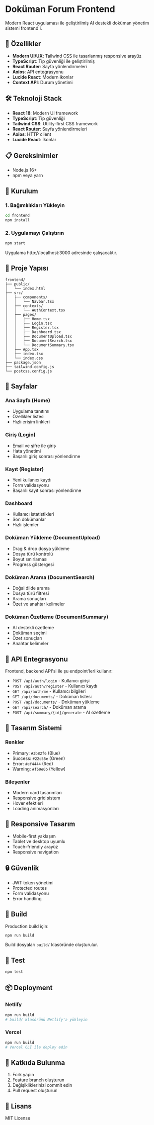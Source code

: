 # Doküman Forum Frontend

Modern React uygulaması ile geliştirilmiş AI destekli doküman yönetim sistemi frontend'i.

## 🚀 Özellikler

- **Modern UI/UX**: Tailwind CSS ile tasarlanmış responsive arayüz
- **TypeScript**: Tip güvenliği ile geliştirilmiş
- **React Router**: Sayfa yönlendirmeleri
- **Axios**: API entegrasyonu
- **Lucide React**: Modern ikonlar
- **Context API**: Durum yönetimi

## 🛠️ Teknoloji Stack

- **React 18**: Modern UI framework
- **TypeScript**: Tip güvenliği
- **Tailwind CSS**: Utility-first CSS framework
- **React Router**: Sayfa yönlendirmeleri
- **Axios**: HTTP client
- **Lucide React**: İkonlar

## 📋 Gereksinimler

- Node.js 16+
- npm veya yarn

## 🚀 Kurulum

### 1. Bağımlılıkları Yükleyin
```bash
cd frontend
npm install
```

### 2. Uygulamayı Çalıştırın
```bash
npm start
```

Uygulama http://localhost:3000 adresinde çalışacaktır.

## 📁 Proje Yapısı

```
frontend/
├── public/
│   └── index.html
├── src/
│   ├── components/
│   │   └── Navbar.tsx
│   ├── contexts/
│   │   └── AuthContext.tsx
│   ├── pages/
│   │   ├── Home.tsx
│   │   ├── Login.tsx
│   │   ├── Register.tsx
│   │   ├── Dashboard.tsx
│   │   ├── DocumentUpload.tsx
│   │   ├── DocumentSearch.tsx
│   │   └── DocumentSummary.tsx
│   ├── App.tsx
│   ├── index.tsx
│   └── index.css
├── package.json
├── tailwind.config.js
└── postcss.config.js
```

## 🎨 Sayfalar

### Ana Sayfa (Home)
- Uygulama tanıtımı
- Özellikler listesi
- Hızlı erişim linkleri

### Giriş (Login)
- Email ve şifre ile giriş
- Hata yönetimi
- Başarılı giriş sonrası yönlendirme

### Kayıt (Register)
- Yeni kullanıcı kaydı
- Form validasyonu
- Başarılı kayıt sonrası yönlendirme

### Dashboard
- Kullanıcı istatistikleri
- Son dokümanlar
- Hızlı işlemler

### Doküman Yükleme (DocumentUpload)
- Drag & drop dosya yükleme
- Dosya türü kontrolü
- Boyut sınırlaması
- Progress göstergesi

### Doküman Arama (DocumentSearch)
- Doğal dilde arama
- Dosya türü filtresi
- Arama sonuçları
- Özet ve anahtar kelimeler

### Doküman Özetleme (DocumentSummary)
- AI destekli özetleme
- Doküman seçimi
- Özet sonuçları
- Anahtar kelimeler

## 🔧 API Entegrasyonu

Frontend, backend API'si ile şu endpoint'leri kullanır:

- `POST /api/auth/login` - Kullanıcı girişi
- `POST /api/auth/register` - Kullanıcı kaydı
- `GET /api/auth/me` - Kullanıcı bilgileri
- `GET /api/documents/` - Doküman listesi
- `POST /api/documents/` - Doküman yükleme
- `GET /api/search/` - Doküman arama
- `POST /api/summary/{id}/generate` - AI özetleme

## 🎨 Tasarım Sistemi

### Renkler
- Primary: `#3b82f6` (Blue)
- Success: `#22c55e` (Green)
- Error: `#ef4444` (Red)
- Warning: `#f59e0b` (Yellow)

### Bileşenler
- Modern card tasarımları
- Responsive grid sistem
- Hover efektleri
- Loading animasyonları

## 📱 Responsive Tasarım

- Mobile-first yaklaşım
- Tablet ve desktop uyumlu
- Touch-friendly arayüz
- Responsive navigation

## 🔒 Güvenlik

- JWT token yönetimi
- Protected routes
- Form validasyonu
- Error handling

## 🚀 Build

Production build için:

```bash
npm run build
```

Build dosyaları `build/` klasöründe oluşturulur.

## 🧪 Test

```bash
npm test
```

## 📦 Deployment

### Netlify
```bash
npm run build
# build/ klasörünü Netlify'a yükleyin
```

### Vercel
```bash
npm run build
# Vercel CLI ile deploy edin
```

## 🤝 Katkıda Bulunma

1. Fork yapın
2. Feature branch oluşturun
3. Değişikliklerinizi commit edin
4. Pull request oluşturun

## 📄 Lisans

MIT License 